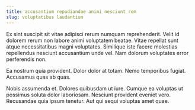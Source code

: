 ```yaml
---
title: accusantium repudiandae animi nesciunt rem
slug: voluptatibus laudantium
---
```


Ex sint suscipit sit vitae adipisci rerum numquam reprehenderit. Velit id dolorem rerum non labore animi voluptatem beatae. Vitae repellat sunt atque necessitatibus magni voluptates. Similique iste facere molestias repellendus nesciunt accusantium unde vel. Nam dolorum voluptates error perferendis non.

Ea nostrum quia provident. Dolor dolor at totam. Nemo temporibus fugiat. Accusamus quas ab quas.

Nobis assumenda et. Dolores quibusdam ut iure. Cumque ea voluptas ut possimus soluta dolor laboriosam. Nesciunt provident eveniet vero. Recusandae quia ipsum tenetur. Aut qui sequi voluptas amet quae.

